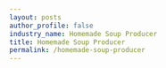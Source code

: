 ```yaml
---
layout: posts 
author_profile: false 
industry_name: Homemade Soup Producer
title: Homemade Soup Producer
permalink: /homemade-soup-producer
---
```

